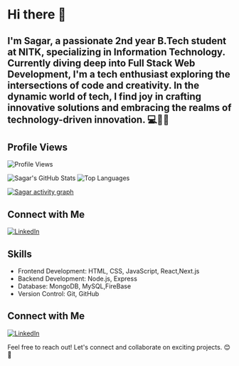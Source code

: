 # Hi there 👋
## I'm Sagar, a passionate 2nd year B.Tech student at NITK, specializing in Information Technology. Currently diving deep into Full Stack Web Development, I'm a tech enthusiast exploring the intersections of code and creativity. In the dynamic world of tech, I find joy in crafting innovative solutions and embracing the realms of technology-driven innovation. 💻🚀✨



## Profile Views
![Profile Views](https://komarev.com/ghpvc/?username=Sagarshivalingappaathani&color=blueviolet)

![Sagar's GitHub Stats](https://github-readme-stats.vercel.app/api?username=Sagarshivalingappaathani&show_icons=true&theme=tokyonight&hide_rank=true&count_private=true)
![Top Languages](https://github-readme-stats.vercel.app/api/top-langs/?username=Sagarshivalingappaathani&layout=compact&theme=tokyonight)


[![Sagar activity graph](https://github-readme-activity-graph.vercel.app/graph?username=Sagarshivalingappaathani&theme=github-dark-dimmed&custom_title=this.Sag@0418's%20Activity%20Graph&hide_border=true)](https://github.com/Sagarshivalingappaathani)

## Connect with Me
[![LinkedIn](https://img.shields.io/badge/LinkedIn-Sagar-blue?style=flat-square&logo=linkedin)](https://www.linkedin.com/in/your-linkedin-profile)


## Skills
- Frontend Development: HTML, CSS, JavaScript, React,Next.js
- Backend Development: Node.js, Express
- Database: MongoDB, MySQL,FireBase
- Version Control: Git, GitHub

## Connect with Me
[![LinkedIn](https://img.shields.io/badge/LinkedIn-Sagar-blue?style=flat-square&logo=linkedin)](https://www.linkedin.com/in/sagar-athani-4a5931251/)

Feel free to reach out! Let's connect and collaborate on exciting projects. 😊🚀
